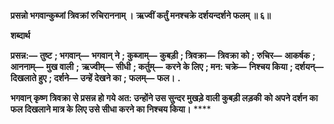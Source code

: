 **प्रसन्नो भगवान्कुब्जां त्रिवक्रां रुचिराननाम् ।** **ऋज्वीं कर्तुं मनश्चक्रे दर्शयन्दर्शने फलम् ॥ ६॥** 

**शब्दार्थ** 

**प्रसन्न:—** **तुष्ट** **; भगवान्—** **भगवान् ने** **; कुब्जाम्—** **कुबड़ी** **; त्रिवक्रा—** **त्रिवक्रा को** **; रुचिर—** **आकर्षक** **; आननाम्—** **मुख वाली** **;** **ऋज्वीम्—** **सीधी** **; कर्तुम्—** **करने के लिए** **; मन: चक्रे—** **निश्चय किया** **; दर्शयन्—** **दिखलाते हुए** **; दर्शने—** **उन्हें देखने का** **;** **फलम्—** **फल।** **.** 

**भगवान् कृष्ण त्रिवक्रा से प्रसन्न हो गये अत: उन्होंने उस सुन्दर मुखड़े वाली कुबड़ी लड़की** **को अपने दर्शन का फल दिखलाने मात्र के लिए उसे सीधा करने का निश्चय किया।** **** 
